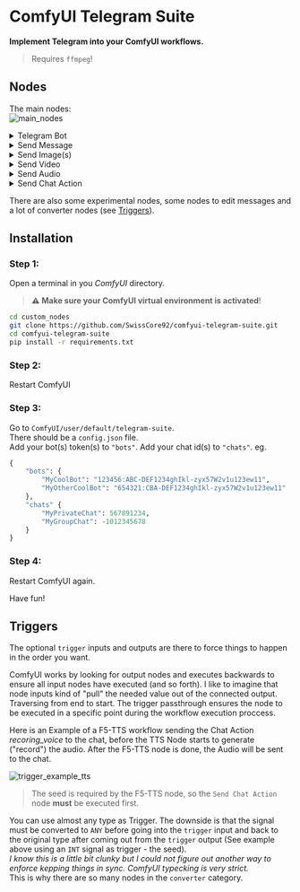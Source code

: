 # ComfyUI Telegram Suite

**Implement Telegram into your ComfyUI workflows.**

> Requires `ffmpeg`!

## Nodes

The main nodes:  
<img src="https://github.com/SwissCore92/comfyui-telegram-suite/blob/master/screenshots/main_nodes.png" alt="main_nodes">

<details><summary>Telegram Bot
</summary>
This Node is to load a Bot and an optional default chat.   

You can configure this in `ComfyUI/user/default/telegram-suite/config.json`.
</details>

<details><summary>Send Message
</summary>
This Node is to send a text message. 

Nothing special to say about this node.
</details>

<details><summary>Send Image(s)
</summary>
This Node is to send one or multiple Images.  

If the `IMAGE` input contains multiple images and `group` is set to True, the images are sent as media group. Else, the images are sent one by one.  

If `send_as_file` is True, the image(s) will be sent as file(s).

**Note:**  
*If multiple messages are sent, only the `message(_id)` of the **last** sent message wil be returned to the output.*
</details>

<details><summary>Send Video
</summary>
This Node is to send a video.  

The `video` input expects the `Filenames` outupt of the `Video Combine` node (Video Helper Suite) as input.

The video can be sent as video, animation or file.
</details>

<details><summary>Send Audio
</summary>
This Node is to send an audio. 

The audio can be sent as audio, voice, or file. 
</details>

<details><summary>Send Chat Action
</summary>
This Node is to send chat actions.

Note: This is **no output node**.
</details>

There are also some experimental nodes, some nodes to edit messages and a lot of converter nodes (see [Triggers](#triggers)).

## Installation

### Step 1:
Open a terminal in you *ComfyUI* directory.  
> **⚠️ Make sure your ComfyUI virtual environment is activated**!

```sh
cd custom_nodes
git clone https://github.com/SwissCore92/comfyui-telegram-suite.git
cd comfyui-telegram-suite
pip install -r requirements.txt
```

### Step 2: 
Restart ComfyUI

### Step 3: 
Go to `ComfyUI/user/default/telegram-suite`.  
There should be a `config.json` file.  
Add your bot(s) token(s) to `"bots"`.
Add your chat id(s) to `"chats"`.
eg.
```python
{
    "bots": {
        "MyCoolBot": "123456:ABC-DEF1234ghIkl-zyx57W2v1u123ew11",
        "MyOtherCoolBot": "654321:CBA-DEF1234ghIkl-zyx57W2v1u123ew11"
    },
    "chats" {
        "MyPrivateChat": 567891234,
        "MyGroupChat": -1012345678
    }
}
```

### Step 4:
Restart ComfyUI again.  

Have fun!

## Triggers

The optional `trigger` inputs and outputs are there to force things to happen in the order you want. 

ComfyUI works by looking for output nodes and executes backwards to ensure all input nodes have executed (and so forth). I like to imagine that node inputs kind of "pull" the needed value out of the connected output. Traversing from end to start. The trigger passthrough ensures the node to be executed in a specific point during the workflow execution proccess.

Here is an Example of a F5-TTS workflow sending the Chat Action *recoring_voice* to the chat, before the TTS Node starts to generate ("record") the audio. After the F5-TTS node is done, the Audio will be sent to the chat. 

<img src="https://github.com/SwissCore92/comfyui-telegram-suite/blob/master/screenshots/trigger_example_tts.png" alt="trigger_example_tts">

> The seed is required by the F5-TTS node, so the `Send Chat Action` node **must** be executed first. 

You can use almost any type as Trigger. The downside is that the signal must be converted to `ANY` before going into the `trigger` input and back to the original type after coming out from the `trigger` output (See example above using an `INT` signal as trigger - the seed).  
*I know this is a little bit clunky but I could not figure out another way to enforce kepping things in sync. ComfyUI typecking is very strict.*  
This is why there are so many nodes in the `converter` category.
